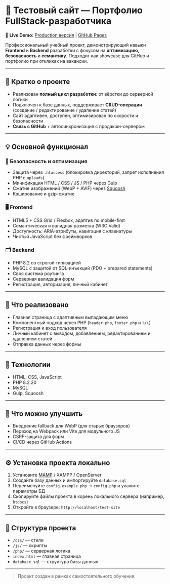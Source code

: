 # 🎯 Тестовый сайт — Портфолио FullStack-разработчика

🔗 **Live Demo:** [Production версия](https://yourdomain.com/test-site) | [GitHub Pages](https://yourdomain.com/test-site)

Профессиональный учебный проект, демонстрирующий навыки **Frontend** и **Backend** разработки с фокусом на **оптимизацию, безопасность** и **семантику**. Подходит как showcase для GitHub и портфолио при откликах на вакансии.

---

## 🧠 Кратко о проекте

- Реализован **полный цикл разработки**: от вёрстки до серверной логики
- Подключен к базе данных, поддерживает **CRUD-операции** (создание / редактирование / удаление статей)
- Сайт адаптивен, доступен, оптимизирован по скорости и безопасности
- **Связь с GitHub** + автосинхронизация с продакшн-сервером

---

## 💡 Основной функционал

### 🔐 Безопасность и оптимизация

- Защита через `.htaccess` (блокировка директорий, запрет исполнения PHP в `uploads`)
- Минификация HTML / CSS / JS / PHP через Gulp
- Сжатие изображений (WebP + AVIF) через [Squoosh](https://squoosh.app)
- Кэширование и gzip-сжатие

### 🖥️ Frontend

- HTML5 + CSS Grid / Flexbox, адаптив по mobile-first
- Семантическая и валидная разметка (W3C Valid)
- Доступность: ARIA-атрибуты, навигация с клавиатуры
- Чистый JavaScript без фреймворков

### 🗂 Backend

- PHP 8.2 со строгой типизацией
- MySQL с защитой от SQL-инъекций (PDO + prepared statements)
- Своя система роутинга
- Серверная валидация форм
- Регистрация, авторизация, личный кабинет

---

## 🚀 Что реализовано

- Главная страница с адаптивным выпадающим меню
- Компонентный подход через PHP (`header.php`, `footer.php` и т.п.)
- Регистрация и вход пользователя
- Личный кабинет с выводом, добавлением, редактированием и удалением статей
- Отправка данных через формы

---

## 🧱 Технологии

- HTML, CSS, JavaScript
- PHP 8.2.20
- MySQL
- Gulp, Squoosh

---

## 🔧 Что можно улучшить

- Внедрение fallback для WebP (для старых браузеров)
- Переход на Webpack или Vite для модульного JS
- CSRF-защита для форм
- CI/CD через GitHub Actions

---

## ⚙ Установка проекта локально

1. Установите [MAMP](https://www.mamp.info/) / XAMPP / OpenServer
2. Создайте базу данных и импортируйте `database.sql`
3. Переименуйте `config.example.php` → `config.php` и укажите параметры БД
4. Скопируйте файлы проекта в корень локального сервера (например, `htdocs`)
5. Откройте в браузере: `http://localhost/test-site`

---

## 📁 Структура проекта
- `/css/` — стили
- `/js/` — скрипты
- `/php/` — серверная логика
- `index.html` — главная страница
- `database.sql` — структура базы данных

---

> Проект создан в рамках самостоятельного обучения.